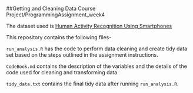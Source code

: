 ##Getting and Cleaning Data Course Project/ProgrammingAssignment_week4



The dataset used is [Human Activity Recognition Using Smartphones](http://archive.ics.uci.edu/ml/datasets/Human+Activity+Recognition+Using+Smartphones)

This repository contains the following files-

`run_analysis.R` has the code to perform data cleaning and create tidy data set based on the steps outlined in the assignment instructions.

`CodeBook.md` contains the description of the variables and the details of the code used for cleaning and transforming data.

`tidy_data.txt` contains the final tidy data after running `run_analysis.R`.







